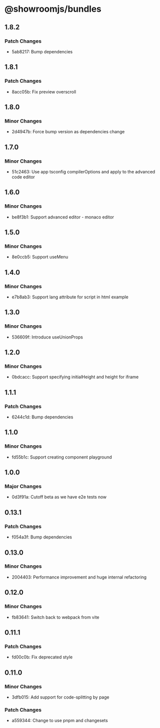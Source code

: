 # @showroomjs/bundles

## 1.8.2

### Patch Changes

- 5ab8217: Bump dependencies

## 1.8.1

### Patch Changes

- 8acc05b: Fix preview overscroll

## 1.8.0

### Minor Changes

- 2d4947b: Force bump version as dependencies change

## 1.7.0

### Minor Changes

- 51c2463: Use app tsconfig compilerOptions and apply to the advanced code editor

## 1.6.0

### Minor Changes

- be8f3b1: Support advanced editor - monaco editor

## 1.5.0

### Minor Changes

- 8e0ccb5: Support useMenu

## 1.4.0

### Minor Changes

- e7b8ab3: Support lang attribute for script in html example

## 1.3.0

### Minor Changes

- 536609f: Introduce useUnionProps

## 1.2.0

### Minor Changes

- 0bdcacc: Support specifying initialHeight and height for iframe

## 1.1.1

### Patch Changes

- 6244c1d: Bump dependencies

## 1.1.0

### Minor Changes

- fd55b1c: Support creating component playground

## 1.0.0

### Major Changes

- 0d3f91a: Cutoff beta as we have e2e tests now

## 0.13.1

### Patch Changes

- f054a3f: Bump dependencies

## 0.13.0

### Minor Changes

- 2004403: Performance improvement and huge internal refactoring

## 0.12.0

### Minor Changes

- fb83641: Switch back to webpack from vite

## 0.11.1

### Patch Changes

- fd00c0b: Fix deprecated style

## 0.11.0

### Minor Changes

- 3dfb015: Add support for code-splitting by page

### Patch Changes

- a559344: Change to use pnpm and changesets
